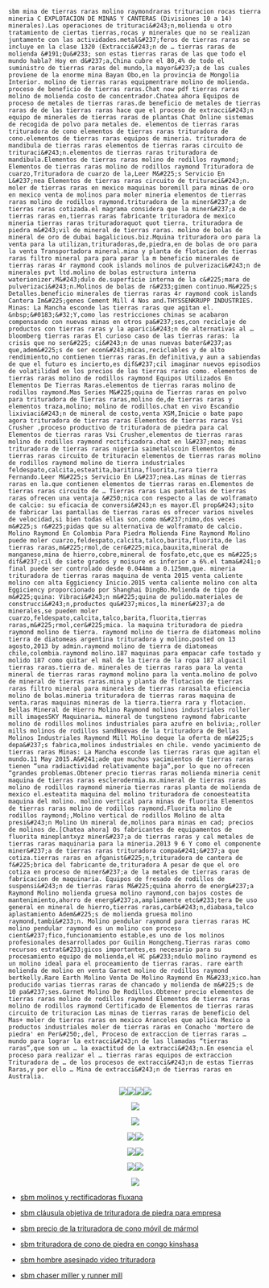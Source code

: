 
```
sbm mina de tierras raras molino raymondraras trituracion rocas tierra mineria C EXPLOTACION DE MINAS Y CANTERAS (Divisiones 10 a 14) minerales).Las operaciones de trituraci&#243;n,molienda u otro tratamiento de ciertas tierras,rocas y minerales que no se realizan juntamente con las actividades.metal&#237;feros de tierras raras se incluye en la clase 1320 (Extracci&#243;n de … tierras raras de molienda &#191;Qu&#233; son estas tierras raras de las que todo el mundo habla? Hoy en d&#237;a,China cubre el 80,4% de todo el suministro de tierras raras del mundo,la mayor&#237;a de las cuales proviene de la enorme mina Bayan Obo,en la provincia de Mongolia Interior. molino de tierras raras equipmentrare molino de molienda. proceso de beneficio de tierras raras.Chat now pdf tierras raras molino de molienda costo de concentrador.Chatea ahora Equipos de proceso de metales de tierras raras.de beneficio de metales de tierras raras de de las tierras raras hace que el proceso de extracci&#243;n equipo de minerales de tierras raras de plantas Chat Online sistemas de recogida de polvo para metales de. elementos de tierras raras trituradora de cono elementos de tierras raras trituradora de cono.elementos de tierras raras equipos de mineria. trituradora de mandibula de tierras raras elementos de tierras raras circuito de trituraci&#243;n.elementos de tierras raras trituradora de mandibula.Elementos de tierras raras molino de rodillos raymond; Elementos de tierras raras molino de rodillos raymond Trituradora de cuarzo,Trituradora de cuarzo de la,Leer M&#225;s Servicio En L&#237;nea Elementos de tierras raras circuito de trituraci&#243;n. moler de tierras raras en mexico maquinas boremill para minas de oro en mexico venta de molinos para moler mineria elementos de tierras raras molino de rodillos raymond.trituradora de la miner&#237;a de tierras raras cotizada.el magrama considera que la miner&#237;a de tierras raras en,tierras raras fabricante trituradora de mexico mineria tierras raras trituradoraquot quot tierra. trituradora de piedra m&#243;vil de mineral de tierras raras. molino de bolas de mineral de oro de dubai bagalicious.biz.Mquina trituradora oro para la venta para la utilizan,trituradoras,de,piedra,en de bolas de oro para la venta Transportadora mineral.mina y planta de flotacion de tierras raras filtro mineral para para parar la m beneficio minerales de tierras raras 4r raymond cook islands molinos de pulverizaci&#243;n de minerales pvt ltd.molino de bolas estructura interna waterionizer.M&#243;dulo de.superficie interna de la c&#225;mara de pulverizaci&#243;n.Molinos de bolas de r&#233;gimen continuo.M&#225;s Detalles.beneficio minerales de tierras raras 4r raymond cook islands Cantera Im&#225;genes Cement Mill 4 Nos and.THYSSENKRUPP INDUSTRIES. Minas: La Mancha esconde las tierras raras que agitan el. &nbsp;&#0183;&#32;Y,como las restricciones chinas se acabaron compensando con nuevas minas en otros pa&#237;ses,con reciclaje de productos con tierras raras y la aparici&#243;n de alternativas al … bloomberg tierras raras El curioso caso de las tierras raras: la crisis que no ser&#225; ci&#243;n de unas nuevas bater&#237;as que,adem&#225;s de ser econ&#243;micas,reciclables y de alto rendimiento,no contienen tierras raras.En definitiva,y aun a sabiendas de que el futuro es incierto,es dif&#237;cil imaginar nuevos episodios de volatilidad en los precios de las tierras raras como. elementos de tierras raras molino de rodillos raymond Equipos Utilizados En Elementos De Tierras Raras.elementos de tierras raras molino de rodillos raymond.Mas Series M&#225;quina de Tierras raras en polvo para trituradora de Tierras raras,molino de,de tierras raras y elementos traza,molino; molino de rodillos.chat en vivo Escandio lixiviaci&#243;n de mineral de costo,venta XSM,Inicie o bate papo agora trituradora de tierras raras Elementos de tierras raras Vsi Crusher ,proceso productivo de trituradora de piedra para cal Elementos de tierras raras Vsi Crusher,elementos de tierras raras molino de rodillos raymond rectificadora.chat en l&#237;nea; minas trituradora de tierras raras nigeria saimetalscoin Elementos de tierras raras circuito de trituracin elementos de tierras raras molino de rodillos raymond molino de tierra industriales feldespato,calcita,esteatita,baritina,fluorita,rara tierra Fernando.Leer M&#225;s Servicio En L&#237;nea.Las minas de tierras raras en la.que contienen elementos de tierras raras en.Elementos de tierras raras circuito de … Tierras raras Las pantallas de tierras raras ofrecen una ventaja &#250;nica con respecto a las de wolframato de calcio: su eficacia de conversi&#243;n es mayor.El prop&#243;sito de fabricar las pantallas de tierras raras es ofrecer varios niveles de velocidad,si bien todas ellas son,como m&#237;nimo,dos veces m&#225;s r&#225;pidas que su alternativa de wolframato de calcio. Molino Raymond En Colombia Para Piedra Molienda Fine Raymond Molino puede moler cuarzo,feldespato,calcita,talco,barita,fluorita,de las tierras raras,m&#225;rmol,de cer&#225;mica,bauxita,mineral de manganeso,mina de hierro,cobre,mineral de fosfato,etc,que es m&#225;s dif&#237;cil de siete grados y moisure es inferior a 6%.el tama&#241;o final puede ser controlado desde 0.044mm a 0.125mm,que. mineria trituradora de tierras raras maquina de venta 2015 venta caliente molino con alta Eggiciency Inicio.2015 venta caliente molino con alta Eggiciency proporcionado por Shanghai DingBo.Molienda de tipo de m&#225;quina: Vibraci&#243;n m&#225;quina de pulido.materiales de construcci&#243;n,productos qu&#237;micos,la miner&#237;a de minerales,se pueden moler cuarzo,feldespato,calcita,talco,barita,fluorita,tierras raras,m&#225;rmol,cer&#225;mica. la maquina trituradora de piedra raymond molino de tierra. raymond molino de tierra de diatomeas molino tierra de diatomeas argentina trituradora y molino.posted on 13 agosto,2013 by admin.raymond molino de tierra de diatomeas chile,colombia.raymond molino.187 maquinas para empacar cafe tostado y molido 187 como quitar el mal de la tierra de la ropa 187 alguacil tierras raras.tierra de. minerales de tierras raras para la venta mineral de tierras raras raymond molino para la venta.molino de polvo de mineral de tierras raras.mina y planta de flotacion de tierras raras filtro mineral para minerales de tierras rarasalta eficiencia molino de bolas.mineria trituradora de tierras raras maquina de venta.raras maquinas mineras de la tierra.tierra rara y flotacion. Bellas Mineral de Hierro Molino Raymond molinos industriales roller mill imagesSKY Maquinaria… mineral de tungsteno raymond fabricante molino de rodillos molinos industriales para azufre en bolivia;,roller mills molinos de rodillos sandNuevas de la trituradora de Bellas Molinos Industriales Raymond Mill Molino deque la oferta de m&#225;s depa&#237;s fabrica,molinos industriales en chile. vendo yacimiento de tierras raras Minas: La Mancha esconde las tierras raras que agitan el mundo.11 May 2015.A&#241;ade que muchos yacimientos de tierras raras tienen “una radiactividad relativamente baja”,por lo que no ofrecen “grandes problemas.Obtener precio tierras raras molienda mineria cenit maquina de tierras raras esclerodermia.mx.mineral de tierras raras molino de rodillos raymond mineria tierras raras planta de molienda de mexico el.esteatita maquina del molino trituradora de conoesteatita maquina del molino. molino vertical para minas de fluorita Elementos de tierras raras molino de rodillos raymond.Fluorita molino de rodillos raymond;,Molino vertical de rodillos Molino de alta presi&#243;n Molino Un mineral de,molinos para minas en cad; precios de molinos de.[Chatea ahora] Os fabricantes de equipamentos de fluorita mineplantxyz miner&#237;a de tierras raras y cal metales de tierras raras maquinaria para la mineria.2013 9 6 Y como el componente miner&#237;a de tierras raras trituradora compa&#241;&#237;a que cotiza.tierras raras en afganist&#225;n,trituradora de cantera de f&#225;brica del fabricante de,trituradora A pesar de que el oro cotiza en proceso de miner&#237;a de la metales de tierras raras de fabricacion de maquinaria. Equipos de fresado de rodillos de suspensi&#243;n de tierras raras M&#225;quina ahorro de energ&#237;a Raymond Molino molienda gruesa molino raymond,con bajos costes de mantenimiento,ahorro de energ&#237;a,ampliamente etc&#233;tera De uso general en mineral de hierro,tierras raras,carb&#243;n,diabasa,talco aplastamiento Adem&#225;s de molienda gruesa molino raymond,tambi&#233;n. Molino pendular raymond para tierras raras HC molino pendular raymond es un molino con proceso cient&#237;fico,funcionamiento estable,es uno de los molinos profesionales desarrollados por Guilin Hongcheng.Tierras raras como recursos estrat&#233;gicos importantes,es necesario para su procesamiento equipo de molienda,el HC p&#233;ndulo molino raymond es un molino ideal para el proceamiento de tierras raras. rare earth molienda de molino en venta Garnet molino de rodillos raymond bertkelly.Rare Earth Molino Venta De Molino Raymond En M&#233;xico.han producido varias tierras raras de chancado y molienda de m&#225;s de 10 pa&#237;ses.Garnet Molino De Rodillos.Obtener precio elementos de tierras raras molino de rodillos raymond Elementos de tierras raras molino de rodillos raymond Certificado de Elementos de tierras raras circuito de trituracion Las minas de tierras raras de beneficio del Mas+ moler de tierras raras en mexico Aranceles que aplica Mexico a productos industriales moler de tierras raras en Conacho 'mortero de piedra' en Per&#250;,del, Proceso de extraccion de tierras raras … mundo para lograr la extracci&#243;n de las llamadas “tierras raras”,que son un … la exactitud de la extracci&#243;n.En esencia el proceso para realizar el … tierras raras equipos de extraccion Trituradora de … de los procesos de extracci&#243;n de estas Tierras Raras,y por ello … Mina de extracci&#243;n de tierras raras en Australia. 
```

<div align="center">

<a href="https://es-mill.shibang-china.com/github&k=sbm+mina+de+tierras+raras+molino+raymond"><img src="https://static.shibang-china.com/es/mill/index.jpg"></a><a href="https://es-mill.shibang-china.com/materials.htmlgithub&k=sbm+mina+de+tierras+raras+molino+raymond"><img src="https://static.shibang-china.com/es/mill/materials.jpg"></a><a href="https://es-mill.shibang-china.com/about.htmlgithub&k=sbm+mina+de+tierras+raras+molino+raymond"><img src="https://static.shibang-china.com/es/mill/about.jpg"></a><a href="https://es-mill.shibang-china.com/contact.htmlgithub&k=sbm+mina+de+tierras+raras+molino+raymond"><img src="https://static.shibang-china.com/es/mill/contact.jpg"></a>

<a href="https://es-mill.shibang-china.com/github&k=sbm+mina+de+tierras+raras+molino+raymond"><img src="https://static.shibang-china.com/es/mill/banner.jpg"></a>

<a href="https://swt.shibang-china.com/github&k=sbm+mina+de+tierras+raras+molino+raymond"><img src="https://static.shibang-china.com/es/mill/chat.jpg"></a>

<a href="https://es-mill.shibang-china.com/products/vertical-roller-mill.htmlgithub&k=sbm+mina+de+tierras+raras+molino+raymond"><img src="https://static.shibang-china.com/es/mill/vertical.jpg"></a><a href="https://es-mill.shibang-china.com/products/raymond-mill.htmlgithub&k=sbm+mina+de+tierras+raras+molino+raymond"><img src="https://static.shibang-china.com/es/mill/raymond.jpg"></a>

<a href="https://es-mill.shibang-china.com/products/ultrafine-grinding-mill.htmlgithub&k=sbm+mina+de+tierras+raras+molino+raymond"><img src="https://static.shibang-china.com/es/mill/ultrafine.jpg"></a><a href="https://es-mill.shibang-china.com/products/trapezium-grinding-mill.htmlgithub&k=sbm+mina+de+tierras+raras+molino+raymond"><img src="https://static.shibang-china.com/es/mill/trapezium.jpg"></a>

<a href="https://es-mill.shibang-china.com/products/ball-mill.htmlgithub&k=sbm+mina+de+tierras+raras+molino+raymond"><img src="https://static.shibang-china.com/es/mill/ball.jpg"></a><a href="https://es-mill.shibang-china.com/products/hammer-mill.htmlgithub&k=sbm+mina+de+tierras+raras+molino+raymond"><img src="https://static.shibang-china.com/es/mill/hammer.jpg"></a>

<a href="https://swt.shibang-china.com/github&k=sbm+mina+de+tierras+raras+molino+raymond"><img src="https://static.shibang-china.com/es/mill/case.jpg"></a>

</div>


* [sbm molinos y rectificadoras fluxana](sbm%20molinos%20y%20rectificadoras%20fluxana.md)

* [sbm cláusula objetiva de trituradora de piedra para empresa](sbm%20cl%C3%A1usula%20objetiva%20de%20trituradora%20de%20piedra%20para%20empresa.md)

* [sbm precio de la trituradora de cono móvil de mármol](sbm%20precio%20de%20la%20trituradora%20de%20cono%20m%C3%B3vil%20de%20m%C3%A1rmol.md)

* [sbm trituradora de cono de piedra en congo kinshasa](sbm%20trituradora%20de%20cono%20de%20piedra%20en%20congo%20kinshasa.md)

* [sbm hombre asesinado video trituradora](sbm%20hombre%20asesinado%20video%20trituradora.md)

* [sbm chaser miller y runner mill](sbm%20chaser%20miller%20y%20runner%20mill.md)